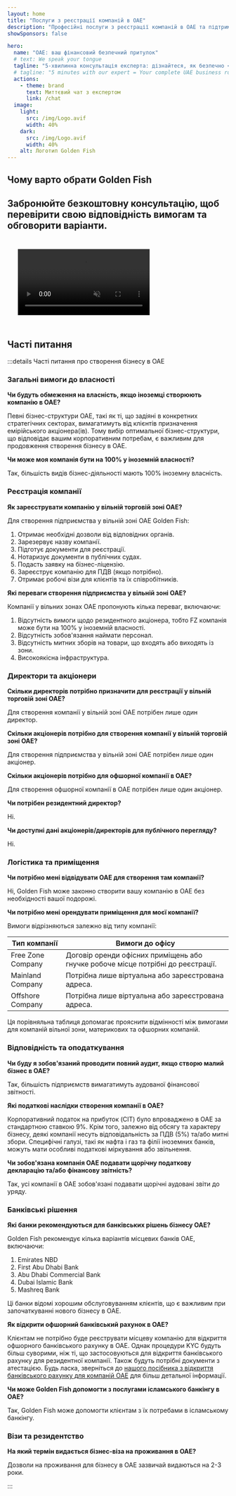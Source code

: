 ```yaml
---
layout: home
title: "Послуги з реєстрації компаній в ОАЕ"
description: "Професійні послуги з реєстрації компаній в ОАЕ та підтримки. Реєстрація, банківські послуги, податки, юридична допомога та візові рішення. Оплата лише після затвердження."
showSponsors: false

hero:
  name: "ОАЕ: ваш фінансовий безпечний притулок"
  # text: We speak your tongue
  tagline: "5-хвилинна консультація експерта: дізнайтеся, як безпечно <span class='hl'>зареєструвати бізнес в ОАЕ</span>"
  # tagline: "5 minutes with our expert = Your complete UAE business roadmap"
  actions:
    - theme: brand
      text: Миттєвий чат з експертом
      link: /chat
  image:
    light:
      src: /img/Logo.avif
      width: 40%
    dark:
      src: /img/Logo.avif
      width: 40%
    alt: Логотип Golden Fish
---
```


<FeatureBlock :card="{
  title: 'Посібник зі створення компанії',
  details: 'Повний посібник зі створення компаній у **free zone, offshore, mainland, branch**. \n\n* 100% іноземна власність доступна у Free Zones та Mainland\n* Низькі податкові ставки - лише 9% корпоративного податку\n* Відсутність валютного контролю - легке повернення капіталу\n\n[Learn more](/uae-business/offer/company-registration/)',
  link: '/uae-business/offer/company-registration/',
  src: {
    light: '/img/iStock-2051326997.avif',
    dark: '/img/iStock-1448478309.jpg',
    width: '100%'
  },
  inversion: false
}" />

<FeatureBlock :card="{
  title: 'Банківські рішення',
  details: 'Легко відкрийте бізнес або особисті банківські рахунки у надійних банках ОАЕ. \n\n* Повний супровід PRO для державних дозволів\n* Комплексне налаштування банківського пакету\n* **96% успішних кейсів**\n\n[Learn more](/uae-business/offer/banking/)',
  link: '/uae-business/offer/banking/',
  src: {
    light: '/img/iStock-2153786564.avif',
    dark: '/img/iStock-2166793628.avif',
    width: '100%'
  },
  inversion: true
}" />

<FeatureBlock :card="{
  title: 'Golden Visa та резидентство',
  details: 'Отримайте UAE **Golden Visa** для довгострокового резидентства з простим процесом подачі. \n\n* **Не потрібно в\'їжджати в ОАЕ кожні 6 місяців**\n* Термін дії 10 років з можливістю продовження за умови дотримання вимог\n* 92% успішних кейсів\n\n[Learn more](/uae-business/offer/golden-visa/)',
  link: '/uae-business/offer/golden-visa/',
  src: {
    light: '/img/iStock-1312241253.avif',
    dark: '/img/ILONMASKID.webp',
    width: '100%'
  },
  inversion: false
}" />

<FeatureCards :features="[
  {
    title: 'Послуги з дотримання вимог',
    details: 'Наші експерти допоможуть вам пройти складні регуляторні вимоги ОАЕ, включно зі звітами ESR та поданням UBO.',
    items: [],
    linkText: 'Learn more',
    link: '/uae-business/company-registration/Protect-Your-Business',
    icon: {
      light: '/img/iStock-1299393716.avif',
      dark: '/img/iStock-2149731304.avif',
      alt: 'Послуги з дотримання вимог'
    }
  },
  {
    title: 'Корпоративний податок та ПДВ',
    details: 'Професійні консультації для забезпечення відповідності вимогам Corporate Tax та VAT перед Федеральним податковим органом (FTA).',
    items: [],
    linkText: 'Learn more',
    link: '/uae-business/company-registration/accounting-legal',
    icon: {
      light: '/img/iStock-1018285934.avif',
      dark: '/img/iStock-584576538.avif',
      alt: 'Податкові послуги'
    }
  },
  {
    title: 'Юридичні послуги',
    details: 'Юридична команда консультує щодо законодавства ОАЕ з питань M&A, корпоративної реструктуризації, фінансування та вирішення спорів.',
    items: [],
    linkText: 'Learn more',
    link: '/uae-business/company-registration/Protect-Your-Business',
    icon: {
      light: '/img/iStock-650045508.avif',
      dark: '/img/iStock-1498627598.avif',
      alt: 'Юридичні послуги'
    }
  },
  {
    title: 'Бухгалтерія та зарплата',
    details: 'Наші бухгалтери керують фінансами, надаючи послуги з бухгалтерського обліку, звірки, зарплати та аудиту, що дозволяє заощадити на наймі.',
    items: [],
    linkText: 'Learn more',
    link: '/resources/contacts',
    icon: {
      light: '/img/iStock-1022793868.avif',
      dark: '/img/iStock-1320130292.jpg',
      alt: 'Бухгалтерські послуги'
    }
  },
]" />

## Чому варто обрати Golden Fish

<BenefitsList :features="[
  {
    icon: '🏢',
    title: 'Місцева експертиза в ОАЕ',
    text: 'Спеціалізовані експерти в Дубаї надають професійну підтримку на кожному етапі процесу.'
  },
  {
    icon: '📊',
    title: 'Доведена успішність',
    text: 'Понад 90% схвалень із сотнями віз, банківських рахунків та реєстрацій компаній, оформлених через наш преміум-сервіс.'
  },
  {
    icon: '💸',
    title: '**Оплата за результат**',
    text: '[Платіть тільки після схвалення](/uae-business/benefits/success-based-fees). Повна прозорість без прихованих витрат.'
  },
]" />

## Забронюйте безкоштовну консультацію, щоб перевірити свою відповідність вимогам та обговорити варіанти.

<video autoplay muted playsinline style="padding: 24px">
  <source src="/img/iStock-2185906461.mp4" type="video/mp4">
</video>

<ContactForm buttonText="Поговорити з експертом" />

## Часті питання

:::details Часті питання про створення бізнесу в ОАЕ

### Загальні вимоги до власності

**Чи будуть обмеження на власність, якщо іноземці створюють компанію в ОАЕ?**

Певні бізнес-структури ОАЕ, такі як ті, що задіяні в конкретних стратегічних секторах, вимагатимуть від клієнтів призначення емірійського акціонера(ів). Тому вибір оптимальної бізнес-структури, що відповідає вашим корпоративним потребам, є важливим для продовження створення бізнесу в ОАЕ.

**Чи може моя компанія бути на 100% у іноземній власності?**

Так, більшість видів бізнес-діяльності мають 100% іноземну власність.

### Реєстрація компанії

**Як зареєструвати компанію у вільній торговій зоні ОАЕ?**

Для створення підприємства у вільній зоні ОАЕ Golden Fish:

1. Отримає необхідні дозволи від відповідних органів.
2. Зарезервує назву компанії.
3. Підготує документи для реєстрації.
4. Нотаризує документи в публічних судах.
5. Подасть заявку на бізнес-ліцензію.
6. Зареєструє компанію для ПДВ (якщо потрібно).
7. Отримає робочі візи для клієнтів та їх співробітників.

**Які переваги створення підприємства у вільній зоні ОАЕ?**

Компанії у вільних зонах ОАЕ пропонують кілька переваг, включаючи:

1. Відсутність вимоги щодо резидентного акціонера, тобто FZ компанія може бути на 100% у іноземній власності.
2. Відсутність зобов'язання наймати персонал.
3. Відсутність митних зборів на товари, що входять або виходять із зони.
4. Високоякісна інфраструктура.

### Директори та акціонери

**Скільки директорів потрібно призначити для реєстрації у вільній торговій зоні ОАЕ?**

Для створення компанії у вільній зоні ОАЕ потрібен лише один директор.

**Скільки акціонерів потрібно для створення компанії у вільній торговій зоні ОАЕ?**

Для створення підприємства у вільній зоні ОАЕ потрібен лише один акціонер.

**Скільки акціонерів потрібно для офшорної компанії в ОАЕ?**

Для створення офшорної компанії в ОАЕ потрібен лише один акціонер.

**Чи потрібен резидентний директор?**

Ні.

**Чи доступні дані акціонерів/директорів для публічного перегляду?**

Ні.

### Логістика та приміщення

**Чи потрібно мені відвідувати ОАЕ для створення там компанії?**

Ні, Golden Fish може законно створити вашу компанію в ОАЕ без необхідності вашої подорожі.

**Чи потрібно мені орендувати приміщення для моєї компанії?**

Вимоги відрізняються залежно від типу компанії:

| Тип компанії      | Вимоги до офісу                                                                         |
| ----------------- | --------------------------------------------------------------------------------------- |
| Free Zone Company | Договір оренди офісних приміщень або гнучке робоче місце потрібні до реєстрації.       |
| Mainland Company  | Потрібна лише віртуальна або зареєстрована адреса.                                      |
| Offshore Company  | Потрібна лише віртуальна або зареєстрована адреса.                                      |

Ця порівняльна таблиця допомагає прояснити відмінності між вимогами для компаній вільної зони, материкових та офшорних компаній.

### Відповідність та оподаткування

**Чи буду я зобов'язаний проводити повний аудит, якщо створю малий бізнес в ОАЕ?**

Так, більшість підприємств вимагатимуть аудованої фінансової звітності.

**Які податкові наслідки створення компанії в ОАЕ?**

Корпоративний податок на прибуток (CIT) було впроваджено в ОАЕ за стандартною ставкою 9%. Крім того, залежно від обсягу та характеру бізнесу, деякі компанії несуть відповідальність за ПДВ (5%) та/або митні збори. Специфічні галузі, такі як нафта і газ та філії іноземних банків, можуть мати особливі податкові міркування або звільнення.

**Чи зобов'язана компанія ОАЕ подавати щорічну податкову декларацію та/або фінансову звітність?**

Так, усі компанії в ОАЕ зобов'язані подавати щорічні аудовані звіти до уряду.

### Банківські рішення

**Які банки рекомендуються для банківських рішень бізнесу ОАЕ?**

Golden Fish рекомендує кілька варіантів місцевих банків ОАЕ, включаючи:

1. Emirates NBD
2. First Abu Dhabi Bank
3. Abu Dhabi Commercial Bank
4. Dubai Islamic Bank
5. Mashreq Bank

Ці банки відомі хорошим обслуговуванням клієнтів, що є важливим при започаткуванні нового бізнесу в ОАЕ.

**Як відкрити офшорний банківський рахунок в ОАЕ?**

Клієнтам не потрібно буде реєструвати місцеву компанію для відкриття офшорного банківського рахунку в ОАЕ. Однак процедури KYC будуть більш суворими, ніж ті, що застосовуються для відкриття банківського рахунку для резидентної компанії. Також будуть потрібні документи з атестацією. Будь ласка, зверніться до [нашого посібника з відкриття банківського рахунку для компаній ОАЕ](./uae-business/company-registration/banking) для більш детальної інформації.

**Чи може Golden Fish допомогти з послугами ісламського банкінгу в ОАЕ?**

Так, Golden Fish може допомогти клієнтам з їх потребами в ісламському банкінгу.

### Візи та резидентство

**На який термін видається бізнес-віза на проживання в ОАЕ?**

Дозволи на проживання для бізнесу в ОАЕ зазвичай видаються на 2-3 роки.

:::